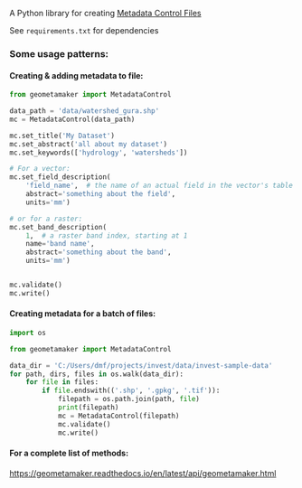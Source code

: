 A Python library for creating [Metadata Control Files](https://geopython.github.io/pygeometa/reference/mcf/)

See `requirements.txt` for dependencies

### Some usage patterns:

#### Creating & adding metadata to file:

```python
from geometamaker import MetadataControl

data_path = 'data/watershed_gura.shp'
mc = MetadataControl(data_path)

mc.set_title('My Dataset')
mc.set_abstract('all about my dataset')
mc.set_keywords(['hydrology', 'watersheds'])

# For a vector:
mc.set_field_description(
    'field_name',  # the name of an actual field in the vector's table
    abstract='something about the field',
    units='mm')

# or for a raster:
mc.set_band_description(
    1,  # a raster band index, starting at 1
    name='band name',
    abstract='something about the band',
    units='mm')


mc.validate()
mc.write()
```

#### Creating metadata for a batch of files:
```python
import os

from geometamaker import MetadataControl

data_dir = 'C:/Users/dmf/projects/invest/data/invest-sample-data'
for path, dirs, files in os.walk(data_dir):
    for file in files:
        if file.endswith(('.shp', '.gpkg', '.tif')):
            filepath = os.path.join(path, file)
            print(filepath)
            mc = MetadataControl(filepath)
            mc.validate()
            mc.write()
```

#### For a complete list of methods:
https://geometamaker.readthedocs.io/en/latest/api/geometamaker.html
